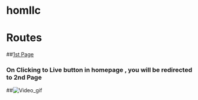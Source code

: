# homllc
# Routes
##[1st Page](https://homllcsub-inductionotgs-projects.vercel.app/)
### On Clicking to Live button in homepage , you will be redirected to 2nd Page
##![Video_gif](https://github.com/inductionotg/homllc/blob/master/CPT2403121139-414x896.gif)

